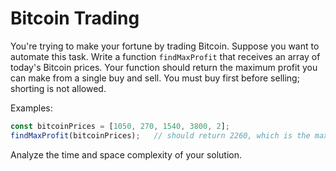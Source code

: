 # Bitcoin Trading

You're trying to make your fortune by trading Bitcoin. Suppose you want to automate this task. Write a function `findMaxProfit` that receives an array of today's Bitcoin prices. Your function should return the maximum profit you can make from a single buy and sell. You must buy first before selling; shorting is not allowed. 

Examples:
```js
const bitcoinPrices = [1050, 270, 1540, 3800, 2];
findMaxProfit(bitcoinPrices);   // should return 2260, which is the max profit you can make from these prices by buying at 1540 and selling at 3800
```

Analyze the time and space complexity of your solution. 